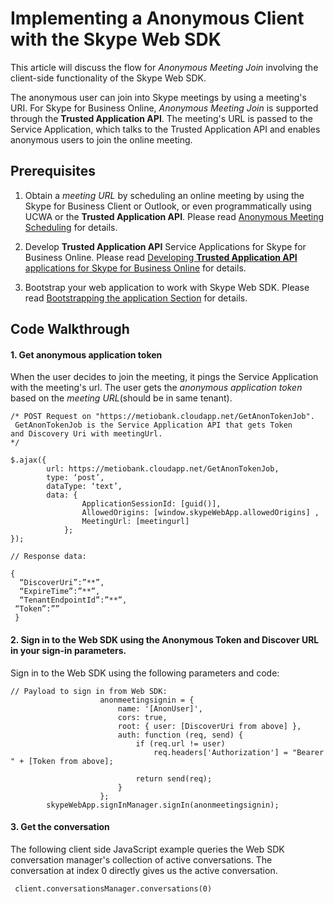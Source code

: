 # Implementing a Anonymous Client with the Skype Web SDK

This article will discuss the flow for _Anonymous Meeting Join_ involving the client-side functionality
of the Skype Web SDK.  

The anonymous user can join into Skype meetings by using a meeting's URI. For Skype for Business Online,
_Anonymous Meeting Join_ is supported through the **Trusted Application API**. The meeting's URL is passed to the Service Application, which talks to the Trusted 
Application API and enables anonymous users to join the online meeting.



## Prerequisites

1. Obtain a _meeting URL_ by scheduling an online meeting 
by using the Skype for Business Client or Outlook, or even programmatically using 
UCWA or the **Trusted Application API**. Please read [Anonymous Meeting Scheduling](./AnonymousMeetingSchedule.md) for details. 

2. Develop **Trusted Application API** Service Applications for Skype for Business Online. Please read [ Developing **Trusted Application API** applications for Skype for Business Online](./AADS2S.md) for details.

3. Bootstrap your web application to work with Skype Web SDK. Please read [Bootstrapping the application Section](https://msdn.microsoft.com/en-us/skype/websdk/docs/gettingstarted#sectionSection2) for details.

## Code Walkthrough

#### 1. Get anonymous application token

When the user decides to join the meeting, it pings the Service Application with the meeting's url.
The user gets the _anonymous application token_ based on the _meeting URL_(should be in same tenant).

```
/* POST Request on "https://metiobank.cloudapp.net/GetAnonTokenJob".
 GetAnonTokenJob is the Service Application API that gets Token 
and Discovery Uri with meetingUrl.
*/ 

$.ajax({
        url: https://metiobank.cloudapp.net/GetAnonTokenJob,
        type: ‘post’,
        dataType: ‘text’,
        data: {
                ApplicationSessionId: [guid()],
                AllowedOrigins: [window.skypeWebApp.allowedOrigins] ,
                MeetingUrl: [meetingurl]
            }; 
});  

// Response data:

{
  “DiscoverUri”:”**”,
  “ExpireTime”:”**”,
  “TenantEndpointId”:”**”,
 “Token”:”” 
 }
```
#### 2. Sign in to the Web SDK using the Anonymous Token and Discover URL in your sign-in parameters.
Sign in to the Web SDK using the following parameters and code:

```
// Payload to sign in from Web SDK:
                    anonmeetingsignin = {
                        name: '[AnonUser]',
                        cors: true,
                        root: { user: [DiscoverUri from above] },
                        auth: function (req, send) {
                            if (req.url != user)
                                req.headers['Authorization'] = "Bearer " + [Token from above];
 
                            return send(req);
                        }
                    };
        skypeWebApp.signInManager.signIn(anonmeetingsignin);
```

#### 3. Get the conversation
The following client side JavaScript example queries the Web SDK conversation manager's
collection of active conversations. The conversation at index 0 directly gives us the active conversation.

```
 client.conversationsManager.conversations(0)
```


